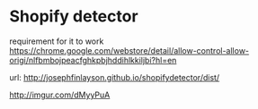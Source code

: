# Shopify detector

requirement for it to work
https://chrome.google.com/webstore/detail/allow-control-allow-origi/nlfbmbojpeacfghkpbjhddihlkkiljbi?hl=en

url:
http://josephfinlayson.github.io/shopifydetector/dist/

http://imgur.com/dMyyPuA

